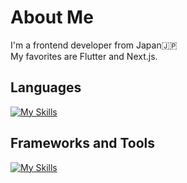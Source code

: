 # About Me
I'm a frontend developer from Japan🇯🇵  
My favorites are Flutter and Next.js.

## Languages
[![My Skills](https://skillicons.dev/icons?i=dart,ts,html)](https://skillicons.dev)

## Frameworks and Tools
[![My Skills](https://skillicons.dev/icons?i=flutter,nextjs,tailwind,firebase,supabase)](https://skillicons.dev)
